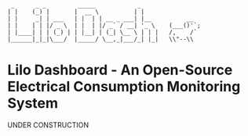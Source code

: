             
	 _      _ _         _____            _     
	| |    (_) |       |  __ \          | |    
	| |     _| | ___   | |  | | __ _ ___| |__          __
	| |    | | |/ _ \  | |  | |/ _` / __| '_ \    (___()'`;
	| |____| | | (_) | | |__| | (_| \__ \ | | |   /,    /`
	|______|_|_|\___/  |_____/ \__,_|___/_| |_|   \\"--\\ 
# Lilo Dashboard - An Open-Source Electrical Consumption Monitoring System

UNDER CONSTRUCTION
